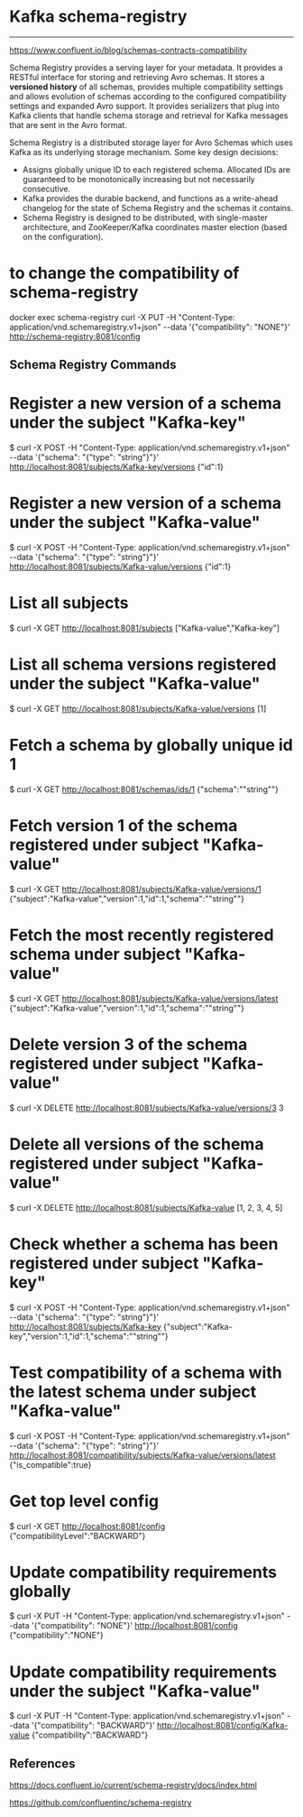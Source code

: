 # Kafka schema-registry

---

<https://www.confluent.io/blog/schemas-contracts-compatibility>

Schema Registry provides a serving layer for your metadata. It provides a RESTful interface for storing and retrieving Avro schemas. It stores a **versioned history** of all schemas, provides multiple compatibility settings and allows evolution of schemas according to the configured compatibility settings and expanded Avro support. It provides serializers that plug into Kafka clients that handle schema storage and retrieval for Kafka messages that are sent in the Avro format.

Schema Registry is a distributed storage layer for Avro Schemas which uses Kafka as its underlying storage mechanism. Some key design decisions:

- Assigns globally unique ID to each registered schema. Allocated IDs are guaranteed to be monotonically increasing but not necessarily consecutive.
- Kafka provides the durable backend, and functions as a write-ahead changelog for the state of Schema Registry and the schemas it contains.
- Schema Registry is designed to be distributed, with single-master architecture, and ZooKeeper/Kafka coordinates master election (based on the configuration).

# to change the compatibility of schema-registry

docker exec schema-registry curl -X PUT -H "Content-Type: application/vnd.schemaregistry.v1+json"
--data '{"compatibility": "NONE"}'
<http://schema-registry:8081/config>

## Schema Registry Commands

# Register a new version of a schema under the subject "Kafka-key"

$ curl -X POST -H "Content-Type: application/vnd.schemaregistry.v1+json"
--data '{"schema": "{"type": "string"}"}'
<http://localhost:8081/subjects/Kafka-key/versions>
{"id":1}

# Register a new version of a schema under the subject "Kafka-value"

$ curl -X POST -H "Content-Type: application/vnd.schemaregistry.v1+json"
--data '{"schema": "{"type": "string"}"}'
<http://localhost:8081/subjects/Kafka-value/versions>
{"id":1}

# List all subjects

$ curl -X GET <http://localhost:8081/subjects>
["Kafka-value","Kafka-key"]

# List all schema versions registered under the subject "Kafka-value"

$ curl -X GET <http://localhost:8081/subjects/Kafka-value/versions>
[1]

# Fetch a schema by globally unique id 1

$ curl -X GET <http://localhost:8081/schemas/ids/1>
{"schema":""string""}

# Fetch version 1 of the schema registered under subject "Kafka-value"

$ curl -X GET <http://localhost:8081/subjects/Kafka-value/versions/1>
{"subject":"Kafka-value","version":1,"id":1,"schema":""string""}

# Fetch the most recently registered schema under subject "Kafka-value"

$ curl -X GET <http://localhost:8081/subjects/Kafka-value/versions/latest>
{"subject":"Kafka-value","version":1,"id":1,"schema":""string""}

# Delete version 3 of the schema registered under subject "Kafka-value"

$ curl -X DELETE <http://localhost:8081/subjects/Kafka-value/versions/3>
3

# Delete all versions of the schema registered under subject "Kafka-value"

$ curl -X DELETE <http://localhost:8081/subjects/Kafka-value>
[1, 2, 3, 4, 5]

# Check whether a schema has been registered under subject "Kafka-key"

$ curl -X POST -H "Content-Type: application/vnd.schemaregistry.v1+json"
--data '{"schema": "{"type": "string"}"}'
<http://localhost:8081/subjects/Kafka-key>
{"subject":"Kafka-key","version":1,"id":1,"schema":""string""}

# Test compatibility of a schema with the latest schema under subject "Kafka-value"

$ curl -X POST -H "Content-Type: application/vnd.schemaregistry.v1+json"
--data '{"schema": "{"type": "string"}"}'
<http://localhost:8081/compatibility/subjects/Kafka-value/versions/latest>
{"is_compatible":true}

# Get top level config

$ curl -X GET <http://localhost:8081/config>
{"compatibilityLevel":"BACKWARD"}

# Update compatibility requirements globally

$ curl -X PUT -H "Content-Type: application/vnd.schemaregistry.v1+json"
--data '{"compatibility": "NONE"}'
<http://localhost:8081/config>
{"compatibility":"NONE"}

# Update compatibility requirements under the subject "Kafka-value"

$ curl -X PUT -H "Content-Type: application/vnd.schemaregistry.v1+json"
--data '{"compatibility": "BACKWARD"}'
<http://localhost:8081/config/Kafka-value>
{"compatibility":"BACKWARD"}

## References

<https://docs.confluent.io/current/schema-registry/docs/index.html>

<https://github.com/confluentinc/schema-registry>
